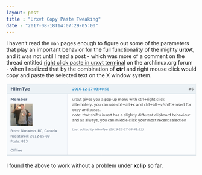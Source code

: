 ```yaml
---
layout: post
title : "Urxvt Copy Paste Tweaking"
date : "2017-08-18T14:07:29-05:00"
---
```


 <p>I haven’t read the <code>man</code> pages enough to figure out some of the parameters that play an important behavior for the full functionality of the mighty <strong>urxvt</strong>, and it was not until I read a post - which was more of a comment on the thread entitled <a href="https://bbs.archlinux.org/viewtopic.php?id=221108" target="_blank">right click paste in urxvt terminal</a> on the archlinux.org forum - when I realized that by the combination of <strong>ctrl</strong> and right mouse click would copy and paste the selected text on the X window system.</p>

<p><img src="/images/2017-08-18-ctrl-right-click-urxvt.png" alt=""></p>

<p>I found the above to work without a problem under <strong>xclip</strong> so far.</p>
